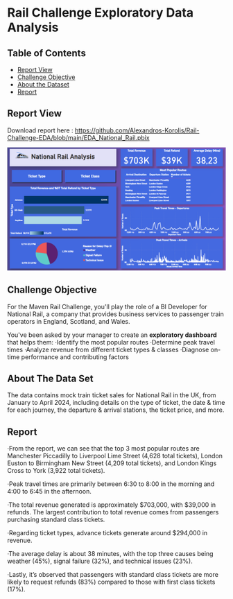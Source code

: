 # Rail Challenge Exploratory Data Analysis

<h2><strong>Table of Contents</strong></h2>

- [Report View](#report-view)
- [Challenge Objective](#challenge-objective)
- [About the Dataset](#about-the-data-set)
- [Report](#report)

## Report View
Download report here : https://github.com/Alexandros-Korolis/Rail-Challenge-EDA/blob/main/EDA_National_Rail.pbix

![alt text](report_3.PNG)

## Challenge Objective
For the Maven Rail Challenge, you'll play the role of a BI Developer for National Rail, a company that provides business services to passenger train operators in England, Scotland, and Wales.

You've been asked by your manager to create an <strong>exploratory dashboard</strong> that helps them:
&middot;Identify the most popular routes
&middot;Determine peak travel times
&middot;Analyze revenue from different ticket types & classes
&middot;Diagnose on-time performance and contributing factors

## About The Data Set
The data contains mock train ticket sales for National Rail in the UK, from January to April 2024, including details on the type of ticket, the date & time for each journey, the departure & arrival stations, the ticket price, and more.

## Report 
&middot;From the report, we can see that the top 3 most popular routes are Manchester Piccadilly to Liverpool Lime Street (4,628 total tickets), London Euston to Birmingham New Street (4,209 total tickets), and London Kings Cross to York (3,922 total tickets).

&middot;Peak travel times are primarily between 6:30 to 8:00 in the morning and 4:00 to 6:45 in the afternoon.

&middot;The total revenue generated is approximately $703,000, with $39,000 in refunds. The largest contribution to total revenue comes from passengers purchasing standard class tickets.

&middot;Regarding ticket types, advance tickets generate around $294,000 in revenue.

&middot;The average delay is about 38 minutes, with the top three causes being weather (45%), signal failure (32%), and technical issues (23%).

&middot;Lastly, it’s observed that passengers with standard class tickets are more likely to request refunds (83%) compared to those with first class tickets (17%).



